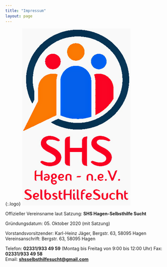 ```yaml
---
title: "Impressum"
layout: page
---
```


{:.logo}
![SHS Hagen Logo](/assets/images/shs-logo.png)

Offizieller Vereinsname laut Satzung: **SHS Hagen-Selbsthilfe Sucht**  

Gründungsdatum: 05. Oktober 2020 (mit Satzung)  

Vorstandsvorsitzender: Karl-Heinz Jäger, Bergstr. 63, 58095 Hagen  
Vereinsanschrift: Bergstr. 63, 58095 Hagen  

Telefon: **02331/933 49 59** (Montag bis Freitag von 9:00 bis 12:00 Uhr)
Fax: **02331/933 49 58**  
Email: **shsselbsthilfesucht@gmail.com**  
